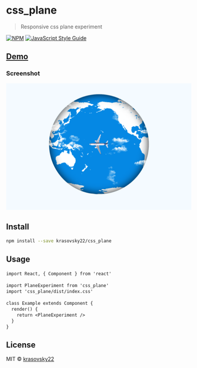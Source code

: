 # css_plane

> Responsive css plane experiment

[![NPM](https://img.shields.io/npm/v/plane.svg)](https://www.npmjs.com/package/plane) [![JavaScript Style Guide](https://img.shields.io/badge/code_style-standard-brightgreen.svg)](https://standardjs.com)


## [Demo](https://krasovsky22.github.io/experiment-css-responsive-plane/)
### Screenshot
![Test Image 1](screenshot.png)

## Install

```bash
npm install --save krasovsky22/css_plane
```

## Usage

```tsx
import React, { Component } from 'react'

import PlaneExperiment from 'css_plane'
import 'css_plane/dist/index.css'

class Example extends Component {
  render() {
    return <PlaneExperiment />
  }
}
```

## License

MIT © [krasovsky22](https://github.com/krasovsky22)
